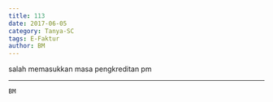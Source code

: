 ```yaml
---
title: 113
date: 2017-06-05
category: Tanya-SC
tags: E-Faktur
author: BM
---
```


salah memasukkan masa pengkreditan pm

---



`BM`
